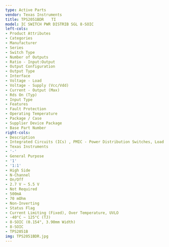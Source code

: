 ```yaml
---
type: Active Parts
vendor: Texas Instruments
title: TPS2051BDR　　TI
model: IC SWITCH PWR DISTRIB SGL 8-SOIC
left-cols:
- Product Attributes
- Categories
- Manufacturer
- Series
- Switch Type
- Number of Outputs
- Ratio - Input:Output
- Output Configuration
- Output Type
- Interface
- Voltage - Load
- Voltage - Supply (Vcc/Vdd)
- Current - Output (Max)
- Rds On (Typ)
- Input Type
- Features
- Fault Protection
- Operating Temperature
- Package / Case
- Supplier Device Package
- Base Part Number
right-cols:
- Description
- Integrated Circuits (ICs) , PMIC - Power Distribution Switches, Load Drivers
- Texas Instruments
- '-'
- General Purpose
- '1'
- '1:1'
- High Side
- N-Channel
- On/Off
- 2.7 V ~ 5.5 V
- Not Required
- 500mA
- 70 mOhm
- Non-Inverting
- Status Flag
- Current Limiting (Fixed), Over Temperature, UVLO
- -40°C ~ 125°C (TJ)
- 8-SOIC (0.154", 3.90mm Width)
- 8-SOIC
- TPS2051B
img: TPS2051BDR.jpg
---
```

